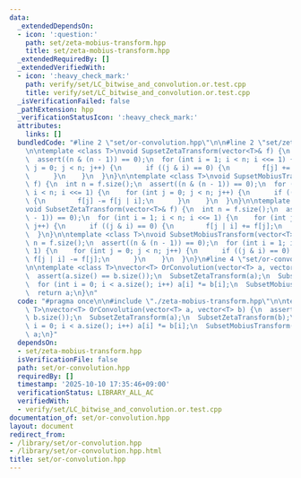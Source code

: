 ```yaml
---
data:
  _extendedDependsOn:
  - icon: ':question:'
    path: set/zeta-mobius-transform.hpp
    title: set/zeta-mobius-transform.hpp
  _extendedRequiredBy: []
  _extendedVerifiedWith:
  - icon: ':heavy_check_mark:'
    path: verify/set/LC_bitwise_and_convolution.or.test.cpp
    title: verify/set/LC_bitwise_and_convolution.or.test.cpp
  _isVerificationFailed: false
  _pathExtension: hpp
  _verificationStatusIcon: ':heavy_check_mark:'
  attributes:
    links: []
  bundledCode: "#line 2 \"set/or-convolution.hpp\"\n\n#line 2 \"set/zeta-mobius-transform.hpp\"\
    \n\ntemplate <class T>\nvoid SupsetZetaTransform(vector<T>& f) {\n  int n = f.size();\n\
    \  assert((n & (n - 1)) == 0);\n  for (int i = 1; i < n; i <<= 1) {\n    for (int\
    \ j = 0; j < n; j++) {\n      if ((j & i) == 0) {\n        f[j] += f[j | i];\n\
    \      }\n    }\n  }\n}\n\ntemplate <class T>\nvoid SupsetMobiusTransform(vector<T>&\
    \ f) {\n  int n = f.size();\n  assert((n & (n - 1)) == 0);\n  for (int i = 1;\
    \ i < n; i <<= 1) {\n    for (int j = 0; j < n; j++) {\n      if ((j & i) == 0)\
    \ {\n        f[j] -= f[j | i];\n      }\n    }\n  }\n}\n\ntemplate <class T>\n\
    void SubsetZetaTransform(vector<T>& f) {\n  int n = f.size();\n  assert((n & (n\
    \ - 1)) == 0);\n  for (int i = 1; i < n; i <<= 1) {\n    for (int j = 0; j < n;\
    \ j++) {\n      if ((j & i) == 0) {\n        f[j | i] += f[j];\n      }\n    }\n\
    \  }\n}\n\ntemplate <class T>\nvoid SubsetMobiusTransform(vector<T>& f) {\n  int\
    \ n = f.size();\n  assert((n & (n - 1)) == 0);\n  for (int i = 1; i < n; i <<=\
    \ 1) {\n    for (int j = 0; j < n; j++) {\n      if ((j & i) == 0) {\n       \
    \ f[j | i] -= f[j];\n      }\n    }\n  }\n}\n#line 4 \"set/or-convolution.hpp\"\
    \n\ntemplate <class T>\nvector<T> OrConvolution(vector<T> a, vector<T> b) {\n\
    \  assert(a.size() == b.size());\n  SubsetZetaTransform(a);\n  SubsetZetaTransform(b);\n\
    \  for (int i = 0; i < a.size(); i++) a[i] *= b[i];\n  SubsetMobiusTransform(a);\n\
    \  return a;\n}\n"
  code: "#pragma once\n\n#include \"./zeta-mobius-transform.hpp\"\n\ntemplate <class\
    \ T>\nvector<T> OrConvolution(vector<T> a, vector<T> b) {\n  assert(a.size() ==\
    \ b.size());\n  SubsetZetaTransform(a);\n  SubsetZetaTransform(b);\n  for (int\
    \ i = 0; i < a.size(); i++) a[i] *= b[i];\n  SubsetMobiusTransform(a);\n  return\
    \ a;\n}"
  dependsOn:
  - set/zeta-mobius-transform.hpp
  isVerificationFile: false
  path: set/or-convolution.hpp
  requiredBy: []
  timestamp: '2025-10-10 17:35:46+09:00'
  verificationStatus: LIBRARY_ALL_AC
  verifiedWith:
  - verify/set/LC_bitwise_and_convolution.or.test.cpp
documentation_of: set/or-convolution.hpp
layout: document
redirect_from:
- /library/set/or-convolution.hpp
- /library/set/or-convolution.hpp.html
title: set/or-convolution.hpp
---
```


